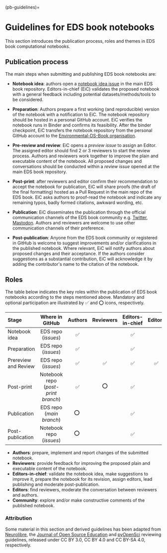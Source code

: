 (pb-guidelines)=
# Guidelines for EDS book notebooks

This section introduces the publication process, roles and themes in EDS book computational notebooks.

## Publication process

The main steps when submitting and publishing EDS book notebooks are:

* **Notebook idea**: authors open a [notebook idea issue](https://github.com/alan-turing-institute/environmental-ds-book/issues/new/choose) in the main EDS book repository. 
Editors-in-chief (EiC) validates the proposed notebook with a general feedback including potential datasets/methods/tools to be considered.

* **Preparation**: Authors prepare a first working (and reproducible) version of the notebook with a notification to EiC. The notebook repository should be hosted in a personal GitHub account.
EiC verifies the notebook runs in Binder and confirms its feasibility. 
After the binder checkpoint, EiC transfers the notebook repository from the personal GitHub account to the [Environmental-DS-Book organisation](https://github.com/Environmental-DS-Book). 

* **Pre-review and review**: EiC opens a *preview issue* to assign an Editor. 
The assigned editor should find 2 or 3 reviewers to start the review process. 
Authors and reviewers work together to improve the plain and executable content of the notebook. 
All proposed changes and conversations should be conducted within a *review issue* opened at the main EDS book repository. 

* **Post-print**: after reviewers and editor confirm their recommendation to accept the notebook for publication, EiC will share proofs (the draft of the final formatting) hosted as a Pull Request in the main repo of the EDS book.
EiC asks authors to proof-read the notebook and indicate any remaining typos, badly formed citations, awkward wording, etc.

* **Publication**: EiC disseminates the publication through the official communication channels of the EDS book community e.g. [Twitter](https://twitter.com/EnvDSbook), [Mastodon](https://fosstodon.org/@EDSbook). 
Authors and reviewers are welcome to use other communication channels of their preference.

* **Post-publication**: Anyone from the EDS book community or registered in GitHub is welcome to suggest improvements and/or clarifications in the published notebook. 
Where relevant, EiC will notify authors about proposed changes and their acceptance. If the authors consider suggestions as a substantial contribution, EiC will acknowledge it by adding the contributor's name to the citation of the notebook. 

## Roles

The table below indicates the key roles within the publication of EDS book notebooks according to the steps mentioned above. 
Mandatory and optional participation are illustrated by ✅ and ⭕ icons, respectively.

| Stage                   |           Where in GitHub           | Authors | Reviewers | Editors-in-chief | Editors | Community | 
|:------------------------|:-----------------------------------:|:-------:|:---------:|:----------------:|:-------:|:---------:|
| Notebook idea           |         EDS repo (*issues*)         |    ✅    |           |        ✅          |         |     ⭕     |
| Preparation             |       EDS repo (*issues*)           |    ✅    |           |        ✅          |         |           |
| Prereview and Review    |         EDS repo (*issues*)         |    ✅    |     ✅     |        ✅         |    ✅    |           |
| Post-print              | Notebook repo (*post-print branch*) |    ✅    |     ⭕     |        ✅          |         |           |
| Publication             |      EDS repo (*main branch*)       |   ⭕ ️   |           |         ✅         |         |           |
| Post-publication        |      Notebook repo (*issues*)       |   ⭕ ️   |           |         ✅         |         |     ✅     |

* **Authors**: prepare, implement and report changes of the submitted notebook. 
* **Reviewers**: provide feedback for improving the proposed plain and executable content of the notebook.
* **Editors-in-chief**: validate the notebook idea, make suggestions to improve it, prepare the notebook for its revision, assign editors, lead publishing and moderate post-publication.
* **Editors**: find reviewers, moderate the conversation between reviewers and authors. 
* **Community**: explore and/or make constructive comments of the published notebook. 

### Attribution 
Some material in this section and derived guidelines has been adapted from [Neurolibre](https://docs.neurolibre.org/en/latest/REVIEWER.html), the [Journal of Open Source Education](https://openjournals.readthedocs.io/en/jose/index.html) and [pyOpenSci](https://www.pyopensci.org/software-peer-review/index.html) reviewing guidelines, released under CC BY 3.0, CC BY 4.0 and CC BY-SA 4.0, respectively.

